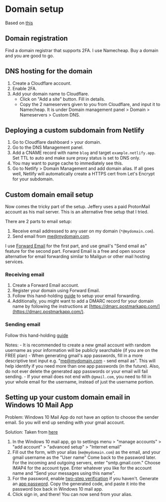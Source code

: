 # Domain setup

Based on [this](https://sneak.berlin/20201029/stop-emailing-like-a-rube/)

## Domain registration

Find a domain registrar that supports 2FA. I use Namecheap. Buy a domain and
you are good to go.

## DNS hosting for the domain

1. Create a Cloudflare account.
2. Enable 2FA.
3. Add your domain name to Cloudflare.
    - Click on "Add a site" button. Fill in details.
    - Copy the 2 nameservers given to you from Cloudflare, and input it to
      Namecheap. It is under Domain management panel > Domain > Nameservers >
      Custom DNS.

## Deploying a custom subdomain from Netlify

1. Go to Cloudflare dashboard > your domain.
2. Go to the DNS Management panel.
3. Add a CNAME record with name `blog` and target `example.netlify.app`. Set
   TTL to auto and make sure proxy status is set to DNS only.
4. You may want to purge cache to immediately see this.
5. Go to Netlify > Domain Management and add domain alias. If all goes well,
   Netlify will automatically create a HTTPS cert from Let's Encrypt for your
   subdomain.

## Custom domain email setup

Now comes the tricky part of the setup. Jeffery uses a paid ProtonMail account
as his mail server. This is an alternative free setup that I tried.

There are 2 parts to email setup:

1. Receive email addressed to any user on my domain (`*@mydomain.com`).
2. Send email from me@mydomain.com.

I use [Forward Email](https://forwardemail.net) for the first part, and use
gmail's "Send email as" feature for the second part. Forward Email is a free
and open source alternative for email forwarding similar to Mailgun or other
mail hosting services.

### Receiving email

1. Create a Forward Email account.
2. Register your domain using Forward Email.
3. Follow this hand-holding
   [guide](https://forwardemail.net/en/faq#how-do-i-get-started-and-set-up-email-forwarding)
   to setup your email forwarding.
4. Additionally, you might want to add a DMARC record for your domain name by
   following the instructions at
   [https://dmarc.postmarkapp.com/](https://dmarc.postmarkapp.com/).

### Sending email

Follow this hand-holding [guide](https://forwardemail.net/en/faq#how-to-send-mail-as-using-gmail)

Notes:
    - It is recommended to create a new gmail account with random username as
      your information will be publicly searchable (if you are on the FREE
      plan)
    - When generating gmail's app passwords, fill in a more descriptive text
      input e.g. "me@mydomain.com - send email as". This will help identify
      if you need more than one app passwords (in the future). Also, do not
      ever delete the generated app passwords or your email will fail
      sending.
    - If your email does not end with `@gmail.com`, you need to fill in your
      whole email for the username, instead of just the username portion.


## Setting up your custom domain email in Windows 10 Mail App

Problem: Windows 10 Mail App do not have an option to choose the sender email.
So you will end up sending with your gmail account. 

Solution: Taken from
[here](https://answers.microsoft.com/en-us/windows/forum/apps_windows_10-outlook_mail-winpc/how-do-i-change-the-from-address-in-the-windows-10/8ea65c6c-571d-49b2-9ff5-ba2d6edf0cc1?page=3)

1. In the Windows 10 mail app, go to settings menu > "manage accounts" > "add
   account" > "advanced setup" > "Internet email"
2. Fill out the form, with your alias (`me@mydomain.com`) as the email, and
   your gmail username as the "User name" Come back to the password later. For
   the incoming and outgoing servers, enter "smtp.gmail.com." Choose IMAP4 for
   the account type. Enter whatever you like for the account name and "Send
   your messages using this name".
3. For the password, enable [two-step
   verification](https://www.google.com/landing/2step/) if you haven't.
   Generate an [app password](https://myaccount.google.com/apppasswords). Copy
   the generated code, and paste it into the password box back in Windows 10
   mail app. 
4. Click sign in, and there! You can now send from your alias.

